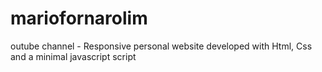 # mariofornarolim
outube channel - Responsive personal website developed with Html, Css and a minimal javascript script
